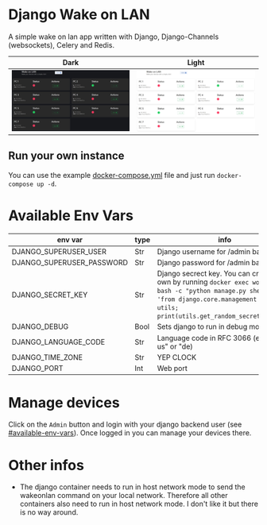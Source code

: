 # Django Wake on LAN

A simple wake on lan app written with Django, Django-Channels (websockets), Celery and Redis.

| Dark                 | Light                 |
| -------------------- | --------------------- |
| ![](assets/dark.jpg) | ![](assets/light.jpg) |

## Run your own instance

You can use the example [docker-compose.yml](docker-compose.yml) file and just run `docker-compose up -d`.

# Available Env Vars

| env var | type | info |
|-|-|-|
| DJANGO_SUPERUSER_USER | Str | Django username for /admin backend |
| DJANGO_SUPERUSER_PASSWORD | Str | Django password for /admin backend |
| DJANGO_SECRET_KEY | Str | Django secrect key. You can create your own by running `docker exec wol_django bash -c "python manage.py shell -c 'from django.core.management import utils; print(utils.get_random_secret_key())'"` |
| DJANGO_DEBUG | Bool | Sets django to run in debug mode |
| DJANGO_LANGUAGE_CODE | Str | Language code in RFC 3066 (e.g. "en-us" or "de) |
| DJANGO_TIME_ZONE | Str | YEP CLOCK |
| DJANGO_PORT | Int | Web port |

# Manage devices

Click on the `Admin` button and login with your django backend user (see [#available-env-vars](#available-env-vars)). Once logged in you can manage your devices there.

# Other infos

* The django container needs to run in host network mode to send the wakeonlan command on your local network. Therefore all other containers also need to run in host network mode. I don't like it but there is no way around.